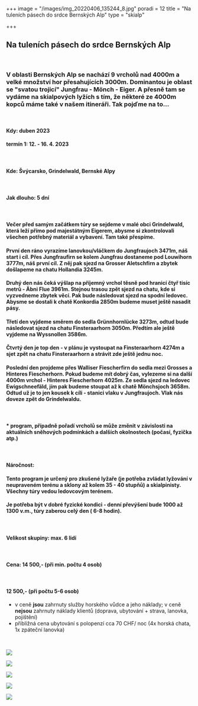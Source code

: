 +++
image = "/images/img_20220406_135244_8.jpg"
poradi = 12
title = "Na tuleních pásech do srdce Bernských Alp"
type = "skialp"

+++
## **Na tuleních pásech do srdce Bernských Alp**

 

### V oblasti Bernských Alp se nachází 9 vrcholů nad 4000m a velké množství hor přesahujících 3000m. Dominantou je oblast se "svatou trojicí" Jungfrau - Mönch - Eiger. A přesně tam se vydáme na skialpových lyžích s tím, že některé ze 4000m kopců máme také v našem itineráři. Tak pojďme na to...

 

#### **Kdy:** duben 2023

#### **termín 1:    12. - 16. 4. 2023**

 

#### **Kde:** Švýcarsko, Grindelwald, Bernské Alpy

 

#### **Jak dlouho: 5 dní**

 

#### Večer před samým začátkem túry se sejdeme v malé obci Grindelwald, která leží přímo pod majestátným Eigerem, abysme si zkontrolovali všechen potřebný materiál a vybavení. Tam také přespíme.

#### První den ráno vyrazíme lanovkou/vláčkem do Jungfraujoch 3471m, náš start i cíl. Přes Jungfraufirn se kolem Jungfrau dostaneme pod Louwihorn 3777m, náš první cíl. Z něj pak sjezd na Grosser Aletschfirn  a zbytek došlapeme na chatu Hollandia 3245m.

#### Druhý den nás čeká výšlap na příjemný vrchol těsně pod hranicí čtyř tisíc metrů - Äbni Flue 3961m. Stejnou trasou zpět sjezd na chatu, kde si vyzvedneme zbytek věcí. Pak bude následovat sjezd na spodní ledovec. Abysme se dostali k chatě Konkordia 2850m budeme muset ještě nasadit pásy.

#### Třetí den vyjdeme směrem do sedla Grünnhornlücke 3273m, odtud bude následovat sjezd na chatu Finsteraarhorn 3050m. Předtím ale ještě vyjdeme na Wyssnollen 3586m.

#### Čtvrtý den je top den - v plánu je vystoupat na Finsteraarhorn 4274m a sjet zpět na chatu Finsteraarhorn a strávit zde ještě jednu noc.

#### Poslední den projdeme přes Walliser Fiescherfirn do sedla mezi Grosses a Hinteres Fiescherhorn. Pokud budeme mít dobrý čas, vylezeme si na další 4000m vrchol - Hinteres Fiescherhorn 4025m. Ze sedla sjezd na ledovec Ewigschneefäld, jím pak budeme stoupat až k chatě Mönchsjoch 3658m. Odtud už je to jen kousek k cíli - stanici vlaku v Jungfraujoch. Vlak nás doveze zpět do Grindelwaldu.

 

#### * program, případně pořadí vrcholů se může změnit v závislosti na aktuálních sněhových podmínkách a dalších okolnostech (počasí, fyzička atp.)

 

#### **Náročnost:**

#### Tento program je určený pro zkušené lyžaře (je potřeba zvládat lyžování v neupraveném terénu a sklony až kolem 35 - 40 stupňů) a skialpinisty. Všechny túry vedou ledovcovým terénem.

#### Je potřeba být v dobré fyzické kondici - denní převýšení bude 1000 až 1300 v.m., túry zaberou celý den ( 6-8 hodin).

 

#### **Velikost skupiny: max. 6 lidí**

 

#### **Cena:**     **14 500,-** (při min. počtu 4 osob)

 

#### **12 500,-** (při počtu 5-6 osob)

* v ceně **jsou** zahrnuty služby horského vůdce a jeho náklady; v ceně **nejsou** zahrnuty náklady klientů (doprava, ubytování + strava, lanovka, pojištění)
* přibližná cena ubytování s polopenzí cca 70 CHF/ noc (4x horská chata, 1x zpáteční lanovka)

 

![](/images/img-20220411-wa0011.jpg)

![](/images/img_20220406_105721_7.jpg)

![](/images/img_20220406_105020_0.jpg)

![](/images/img_20220406_134908_4.jpg)

![](/images/img_20220406_080351_1.jpg)